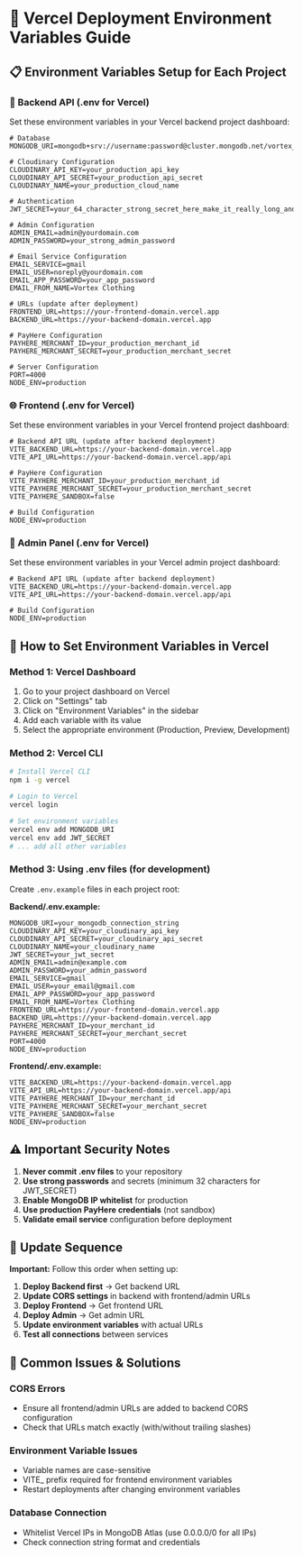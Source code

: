 # 🚀 Vercel Deployment Environment Variables Guide

## 📋 Environment Variables Setup for Each Project

### 🔧 Backend API (.env for Vercel)

Set these environment variables in your Vercel backend project dashboard:

```env
# Database
MONGODB_URI=mongodb+srv://username:password@cluster.mongodb.net/vortex_production

# Cloudinary Configuration
CLOUDINARY_API_KEY=your_production_api_key
CLOUDINARY_API_SECRET=your_production_api_secret
CLOUDINARY_NAME=your_production_cloud_name

# Authentication
JWT_SECRET=your_64_character_strong_secret_here_make_it_really_long_and_random

# Admin Configuration
ADMIN_EMAIL=admin@yourdomain.com
ADMIN_PASSWORD=your_strong_admin_password

# Email Service Configuration
EMAIL_SERVICE=gmail
EMAIL_USER=noreply@yourdomain.com
EMAIL_APP_PASSWORD=your_app_password
EMAIL_FROM_NAME=Vortex Clothing

# URLs (update after deployment)
FRONTEND_URL=https://your-frontend-domain.vercel.app
BACKEND_URL=https://your-backend-domain.vercel.app

# PayHere Configuration
PAYHERE_MERCHANT_ID=your_production_merchant_id
PAYHERE_MERCHANT_SECRET=your_production_merchant_secret

# Server Configuration
PORT=4000
NODE_ENV=production
```

### 🌐 Frontend (.env for Vercel)

Set these environment variables in your Vercel frontend project dashboard:

```env
# Backend API URL (update after backend deployment)
VITE_BACKEND_URL=https://your-backend-domain.vercel.app
VITE_API_URL=https://your-backend-domain.vercel.app/api

# PayHere Configuration
VITE_PAYHERE_MERCHANT_ID=your_production_merchant_id
VITE_PAYHERE_MERCHANT_SECRET=your_production_merchant_secret
VITE_PAYHERE_SANDBOX=false

# Build Configuration
NODE_ENV=production
```

### 👥 Admin Panel (.env for Vercel)

Set these environment variables in your Vercel admin project dashboard:

```env
# Backend API URL (update after backend deployment)
VITE_BACKEND_URL=https://your-backend-domain.vercel.app
VITE_API_URL=https://your-backend-domain.vercel.app/api

# Build Configuration
NODE_ENV=production
```

## 🔑 How to Set Environment Variables in Vercel

### Method 1: Vercel Dashboard
1. Go to your project dashboard on Vercel
2. Click on "Settings" tab
3. Click on "Environment Variables" in the sidebar
4. Add each variable with its value
5. Select the appropriate environment (Production, Preview, Development)

### Method 2: Vercel CLI
```bash
# Install Vercel CLI
npm i -g vercel

# Login to Vercel
vercel login

# Set environment variables
vercel env add MONGODB_URI
vercel env add JWT_SECRET
# ... add all other variables
```

### Method 3: Using .env files (for development)
Create `.env.example` files in each project root:

**Backend/.env.example:**
```env
MONGODB_URI=your_mongodb_connection_string
CLOUDINARY_API_KEY=your_cloudinary_api_key
CLOUDINARY_API_SECRET=your_cloudinary_api_secret
CLOUDINARY_NAME=your_cloudinary_name
JWT_SECRET=your_jwt_secret
ADMIN_EMAIL=admin@example.com
ADMIN_PASSWORD=your_admin_password
EMAIL_SERVICE=gmail
EMAIL_USER=your_email@gmail.com
EMAIL_APP_PASSWORD=your_app_password
EMAIL_FROM_NAME=Vortex Clothing
FRONTEND_URL=https://your-frontend-domain.vercel.app
BACKEND_URL=https://your-backend-domain.vercel.app
PAYHERE_MERCHANT_ID=your_merchant_id
PAYHERE_MERCHANT_SECRET=your_merchant_secret
PORT=4000
NODE_ENV=production
```

**Frontend/.env.example:**
```env
VITE_BACKEND_URL=https://your-backend-domain.vercel.app
VITE_API_URL=https://your-backend-domain.vercel.app/api
VITE_PAYHERE_MERCHANT_ID=your_merchant_id
VITE_PAYHERE_MERCHANT_SECRET=your_merchant_secret
VITE_PAYHERE_SANDBOX=false
NODE_ENV=production
```

## ⚠️ Important Security Notes

1. **Never commit .env files** to your repository
2. **Use strong passwords** and secrets (minimum 32 characters for JWT_SECRET)
3. **Enable MongoDB IP whitelist** for production
4. **Use production PayHere credentials** (not sandbox)
5. **Validate email service** configuration before deployment

## 🔄 Update Sequence

**Important:** Follow this order when setting up:

1. **Deploy Backend first** → Get backend URL
2. **Update CORS settings** in backend with frontend/admin URLs
3. **Deploy Frontend** → Get frontend URL
4. **Deploy Admin** → Get admin URL
5. **Update environment variables** with actual URLs
6. **Test all connections** between services

## 🚨 Common Issues & Solutions

### CORS Errors
- Ensure all frontend/admin URLs are added to backend CORS configuration
- Check that URLs match exactly (with/without trailing slashes)

### Environment Variable Issues
- Variable names are case-sensitive
- VITE_ prefix required for frontend environment variables
- Restart deployments after changing environment variables

### Database Connection
- Whitelist Vercel IPs in MongoDB Atlas (use 0.0.0.0/0 for all IPs)
- Check connection string format and credentials